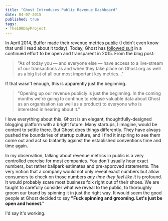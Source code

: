 ```yaml
---
title: "Ghost Introduces Public Revenue Dashboard"
date: 04-07-2015
published: true
tags:
- The100DayProject
---
```


In April 2014, Buffer made their revenue metrics [public](https://open.bufferapp.com/buffer-public-revenue-dashboard/) (I didn't even know that until I read about it today). Today, Ghost has [followed suit](http://blog.ghost.org/april-2015-update/) in a continued effort to be open and transparent in 2015. From the blog post:

> "As of today you — and everyone else — have access to a live-stream of our transactions as and when they take place on Ghost.org as well as a big list of all our most important key metrics..."

If that wasn't enough, this is apparently just the beginning.

> "Opening up our revenue publicly is just the beginning. In the coming months we're going to continue to release valuable data about Ghost as an organisation (as well as a product) to everyone who is interested in hearing about it."

I love everything about this. Ghost is an elegant, thoughtfully-designed blogging platform with a bright future. Many startups, I imagine, would be content to settle there. But Ghost does things differently. They have always pushed the boundaries of startup culture, and I find it inspiring to see them come out and act so blatantly against the established conventions time and time again.

In my observation, talking about revenue metrics in public is a very controlled exercise for most companies. You don't usually hear exact numbers, but rather ballpark estimates and pre-approved statements. The very notion that a company would not only reveal exact numbers but allow consumers to check on those numbers _any time they feel like it_ is profound. It would probably scare most business folk right out of their shoes. We are taught to carefully consider what we reveal to the public, to thoroughly groom our brand by spinning it in just the right way. It would seem the good people at Ghost decided to say **"Fuck spinning and grooming. Let's just be open and honest."**

I'd say it's working.
